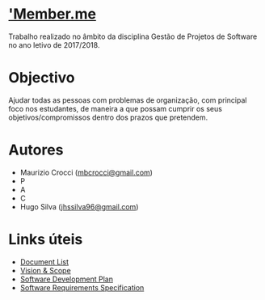 # ['Member.me](https://sites.google.com/view/lei-gps1718-g15/)
Trabalho realizado no âmbito da disciplina Gestão de Projetos de Software no ano letivo de 2017/2018.

# Objectivo
Ajudar todas as pessoas com problemas de organização, com principal foco nos estudantes, de maneira a que possam cumprir os seus objetivos/compromissos dentro dos prazos que pretendem.

# Autores
- Maurizio Crocci (mbcrocci@gmail.com)
- P
- A
- C
- Hugo Silva (jhssilva96@gmail.com)

# Links úteis
- [Document List](https://docs.google.com/spreadsheets/d/1FUj7v2UFOt5D7xoxnXFB4-5hScnSUkrlHb5BRGDzzfA/)
- [Vision & Scope](https://docs.google.com/document/d/e/2PACX-1vSed0cudh8bJFB5TO-gkCKJ8sh-4qKgvkYuUx5hTl8r4nmWl7Kjmrk2aLukHUsbeZZbnmRQUIh6eIP-/pub)
- [Software Development Plan](https://docs.google.com/document/d/e/2PACX-1vT_mhTZBxZYlDS5ZMNIT7Oh4M5wjm4iYGlbiHG9a8V3c2ASniELGlRmL7zpbMvQokfGXdn7Chp1YXm6/pub)
- [Software Requirements Specification]()